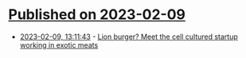 # [Published on 2023-02-09](index.md)

* [2023-02-09, 13:11:43](https://news.ycombinator.com/item?id=34723407) - [Lion burger? Meet the cell cultured startup working in exotic meats](https://www.foodnavigator.com/Article/2022/03/30/lion-burger-tiger-tacos-meet-the-cell-cultured-start-up-working-in-exotic-meats)
